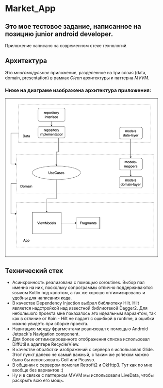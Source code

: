 # Market_App
## Это мое тестовое задание, написанное на позицию junior android developer.
Приложение написано на современном стеке технологий.

## Архитектура

Это *многомодульное* приложение, разделенное на три слоая (data, domain, presentation) в рамках *Clean* архитектуры и паттерна *MVVM*.
### Ниже на диаграме изображена архитектура приложения:
![Alt-Диаграмма архитектуры приложения](https://github.com/gukasyan-arman/Market_App/blob/master/clean_architecture_diagram.png)

## Технический стек

- Асинхронность реализована с помощью coroutines. Выбор пал именно на них, поскольку сопрограммы отлично поддерживаются языком Kotlin под капотом,
а так же хорошо оптимизированы и удобны для написания кода.
- В качестве Dependency Injection выбрал библиотеку Hilt. Hilt является надстройкой над известной библиотекой Dagger2. Для небольшого проекта мне показалось
это идеальным вариантом, так как в отличие от Koin - Hilt не падает с ошибкой в runtime, а ошибки можно увидеть при сборке проекта.
- Навигацию между фрагментами реализовал с помощью Android Jetpack's Navigation component.
- Для более оптимизированного отображения списка использовал DiffUtil в адаптере RecyclerView.
- В качестве обработки изображений с сервера я использовал Glide. Этот пункт далеко не самый важный, с таким же успехом можно было бы использовать Coil или Picasso.
- В общении с сервером помогал Retrofit2 и OkHttp3. Тут как по мне вообще без вариантов :)
- Ну и в связке с паттерном MVVM мы использовали LiveData, чтобы раскрыть всю его мощь.
